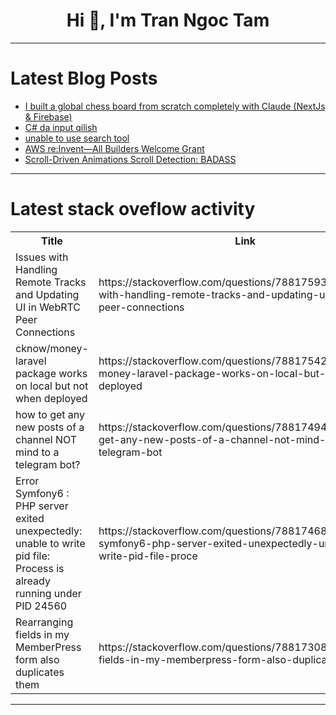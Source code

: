 <h1 align="center">Hi 👋, I'm Tran Ngoc Tam</h1>

---

# Latest Blog Posts 
<!-- BLOG-POST-LIST:START -->
- [I built a global chess board from scratch completely with Claude &lpar;NextJs &amp; Firebase&rpar;](https://dev.to/kubeden/i-built-a-global-chess-board-from-scratch-completely-with-claude-nextjs-firebase-4cci)
- [C# da input qilish](https://dev.to/islomali99/c-da-input-qilish-g86)
- [unable to use search tool](https://dev.to/sanjay_murmu_b075988bd67e/unable-to-use-search-tool-4nn3)
- [AWS re:Invent—All Builders Welcome Grant](https://dev.to/wonder717/aws-reinvent-all-builders-welcome-grant-12nm)
- [Scroll-Driven Animations Scroll Detection: BADASS](https://dev.to/jamesavakian62/scroll-driven-animations-scroll-detection-badass-124m)
<!-- BLOG-POST-LIST:END -->

---

# Latest stack oveflow activity
<table>
  <tr><th>Title</th><th>Link</th></tr>
  <!-- STACKOVERFLOW:START --><tr><td>Issues with Handling Remote Tracks and Updating UI in WebRTC Peer Connections</td><td>https://stackoverflow.com/questions/78817593/issues-with-handling-remote-tracks-and-updating-ui-in-webrtc-peer-connections</td></tr><tr><td>cknow/money-laravel package works on local but not when deployed</td><td>https://stackoverflow.com/questions/78817542/cknow-money-laravel-package-works-on-local-but-not-when-deployed</td></tr><tr><td>how to get any new posts of a channel NOT mind to a telegram bot?</td><td>https://stackoverflow.com/questions/78817494/how-to-get-any-new-posts-of-a-channel-not-mind-to-a-telegram-bot</td></tr><tr><td>Error Symfony6 : PHP server exited unexpectedly: unable to write pid file: Process is already running under PID 24560</td><td>https://stackoverflow.com/questions/78817468/error-symfony6-php-server-exited-unexpectedly-unable-to-write-pid-file-proce</td></tr><tr><td>Rearranging fields in my MemberPress form also duplicates them</td><td>https://stackoverflow.com/questions/78817308/rearranging-fields-in-my-memberpress-form-also-duplicates-them</td></tr><!-- STACKOVERFLOW:END -->
</table>

---


